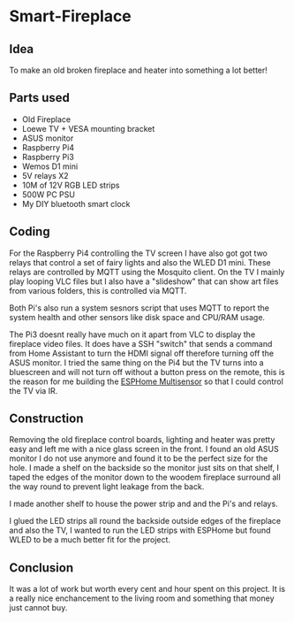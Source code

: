 # Smart-Fireplace

## Idea
To make an old broken fireplace and heater into something a lot better!



## Parts used

- Old Fireplace
- Loewe TV + VESA mounting bracket
- ASUS monitor
- Raspberry Pi4
- Raspberry Pi3
- Wemos D1 mini
- 5V relays X2
- 10M of 12V RGB LED strips
- 500W PC PSU
- My DIY bluetooth smart clock


## Coding
For the Raspberry Pi4 controlling the TV screen I have also got got two relays that control a set of fairy lights and also the WLED D1 mini. These relays are controlled by MQTT using the Mosquito client.
On the TV I mainly play looping VLC files but I also have a "slideshow" that can show art files from various folders, this is controlled via MQTT.

Both Pi's also run a system sesnors script that uses MQTT to report the system health and other sensors like disk space and CPU/RAM usage.

The Pi3 doesnt really have much on it apart from VLC to display the fireplace video files.
It does have a SSH "switch" that sends a command from Home Assistant to turn the HDMI signal off therefore turning off the ASUS monitor.
I tried the same thing on the Pi4 but the TV turns into a bluescreen and will not turn off without a button press on the remote, this is the reason for me building the 
[ESPHome Multisensor](https://github.com/smarthomesnowy/ESPHome-Multisensor) so that I could control the TV via IR.



## Construction
Removing the old fireplace control boards, lighting and heater was pretty easy and left me with a nice glass screen in the front.
I found an old ASUS monitor I do not use anymore and found it to be the perfect size for the hole. I made a shelf on the backside so the monitor just sits on that shelf, I taped the edges of the monitor down to the woodem fireplace surround all the way round to prevent light leakage from the back.

I made another shelf to house the power strip and and the Pi's and relays.

I glued the LED strips all round the backside outside edges of the fireplace and also the TV, I wanted to run the LED strips with ESPHome but found WLED to be a much better fit for the project.


## Conclusion

It was a lot of work but worth every cent and hour spent on this project.
It is a really nice enchancement to the living room and something that money just cannot buy.


